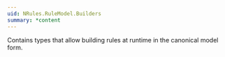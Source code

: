 ```yaml
---
uid: NRules.RuleModel.Builders
summary: *content
---
```

Contains types that allow building rules at runtime in the canonical model form.